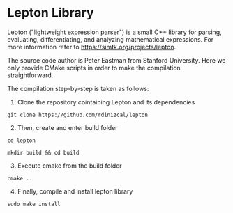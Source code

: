 # Lepton Library

Lepton ("lightweight expression parser") is a small C++ library for parsing, evaluating, differentiating, and analyzing mathematical expressions. For more information refer to https://simtk.org/projects/lepton.

The source code author is Peter Eastman from Stanford University. Here we only provide CMake scripts in order to make the compilation straightforward.

The compilation step-by-step is taken as follows: 

1. Clone the repository cointaining Lepton and its dependencies

```
git clone https://github.com/rdinizcal/lepton
``` 

2. Then, create and enter build folder
```
cd lepton
``` 
``` 
mkdir build && cd build
``` 

3. Execute cmake from the build folder
``` 
cmake ..
``` 

4. Finally, compile and install lepton library
``` 
sudo make install
``` 

